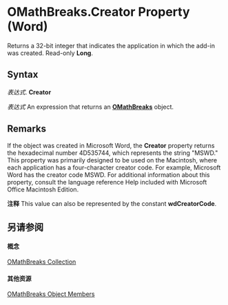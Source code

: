 
# OMathBreaks.Creator Property (Word)

Returns a 32-bit integer that indicates the application in which the add-in was created. Read-only  **Long**.


## Syntax

 _表达式_. **Creator**

 _表达式_ An expression that returns an **[OMathBreaks](fa01cd62-b8ad-52bf-f36a-f5d1548d3d1e.md)** object.


## Remarks

If the object was created in Microsoft Word, the  **Creator** property returns the hexadecimal number 4D535744, which represents the string "MSWD." This property was primarily designed to be used on the Macintosh, where each application has a four-character creator code. For example, Microsoft Word has the creator code MSWD. For additional information about this property, consult the language reference Help included with Microsoft Office Macintosh Edition.


 **注释**  This value can also be represented by the constant  **wdCreatorCode**.


## 另请参阅


#### 概念


[OMathBreaks Collection](fa01cd62-b8ad-52bf-f36a-f5d1548d3d1e.md)
#### 其他资源


[OMathBreaks Object Members](http://msdn.microsoft.com/library/8a16ddcf-9fdc-0cb6-b033-99fe89846a04%28Office.15%29.aspx)
